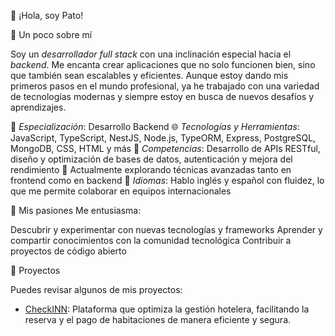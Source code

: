 👋 ¡Hola, soy Pato!

🌟 Un poco sobre mí

Soy un *desarrollador full stack* con una inclinación especial hacia el *backend*. Me encanta crear aplicaciones que no solo funcionen bien, sino que también sean escalables y eficientes. Aunque estoy dando mis primeros pasos en el mundo profesional, ya he trabajado con una variedad de tecnologías modernas y siempre estoy en busca de nuevos desafíos y aprendizajes.

💼 *Especialización*: Desarrollo Backend
🌐 *Tecnologías y Herramientas*: JavaScript, TypeScript, NestJS, Node.js, TypeORM, Express, PostgreSQL, MongoDB, CSS, HTML y más
🔧 *Competencias*: Desarrollo de APIs RESTful, diseño y optimización de bases de datos, autenticación y mejora del rendimiento
🌱 Actualmente explorando técnicas avanzadas tanto en frontend como en backend
💬 *Idiomas*: Hablo inglés y español con fluidez, lo que me permite colaborar en equipos internacionales

🚀 Mis pasiones
Me entusiasma:

Descubrir y experimentar con nuevas tecnologías y frameworks
Aprender y compartir conocimientos con la comunidad tecnológica
Contribuir a proyectos de código abierto

🔗 Proyectos

Puedes revisar algunos de mis proyectos:
- [CheckINN](https://check-inn-front.vercel.app/): Plataforma que optimiza la gestión hotelera, facilitando la reserva y el pago de habitaciones de manera eficiente y segura.
